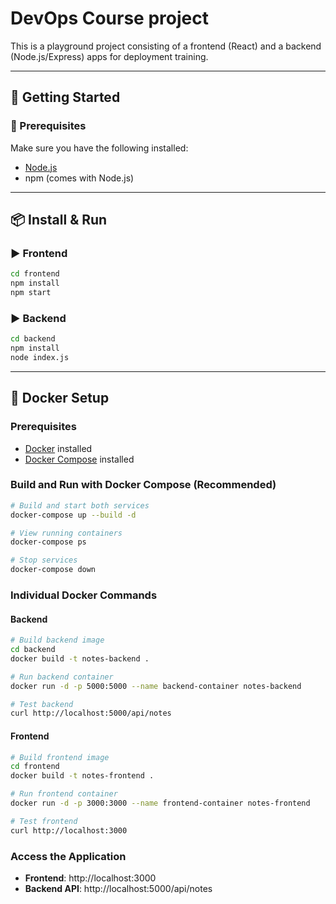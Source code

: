 # DevOps Course project

This is a playground project consisting of a frontend (React) and a backend (Node.js/Express) apps for deployment training.

---

## 🚀 Getting Started

### 🔧 Prerequisites

Make sure you have the following installed:

- [Node.js](https://nodejs.org/)
- npm (comes with Node.js)

---

## 📦 Install & Run

### ▶️ Frontend
```bash
cd frontend
npm install
npm start
```
### ▶️ Backend
```bash
cd backend
npm install
node index.js
```

---

## 🐳 Docker Setup

### Prerequisites
- [Docker](https://www.docker.com/) installed
- [Docker Compose](https://docs.docker.com/compose/) installed

### Build and Run with Docker Compose (Recommended)
```bash
# Build and start both services
docker-compose up --build -d

# View running containers
docker-compose ps

# Stop services
docker-compose down
```

### Individual Docker Commands

#### Backend
```bash
# Build backend image
cd backend
docker build -t notes-backend .

# Run backend container
docker run -d -p 5000:5000 --name backend-container notes-backend

# Test backend
curl http://localhost:5000/api/notes
```

#### Frontend
```bash
# Build frontend image
cd frontend
docker build -t notes-frontend .

# Run frontend container
docker run -d -p 3000:3000 --name frontend-container notes-frontend

# Test frontend
curl http://localhost:3000
```

### Access the Application
- **Frontend**: http://localhost:3000
- **Backend API**: http://localhost:5000/api/notes
